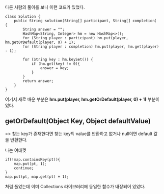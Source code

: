 다른 사람의 풀이를 보니 이런 코드가 있었다.


```
class Solution {
    public String solution(String[] participant, String[] completion) {
        String answer = "";
        HashMap<String, Integer> hm = new HashMap<>();
        for (String player : participant) hm.put(player, hm.getOrDefault(player, 0) + 1);
        for (String player : completion) hm.put(player, hm.get(player) - 1);

        for (String key : hm.keySet()) {
            if (hm.get(key) != 0){
                answer = key;
            }
        }
        return answer;
    }
}
```


여기서 새로 배운 부분은 **hm.put(player, hm.getOrDefault(player, 0) + 1)** 부분이었다.

## getOrDefault(Object Key, Object defaultValue)
=> 찾는 key가 존재한다면 찾는 key의 value를 반환하고 없거나 null이면 default 값을 반환한다.


나는 여태껏
```
if(!map.containsKey(pt)){
    map.put(pt, 1);
    continue;
}
map.put(pt, map.get(pt) + 1);
```
            
처럼 풀었는데 이미 Collections 라이브러리에 동일한 함수가 내장되어 있었다.
